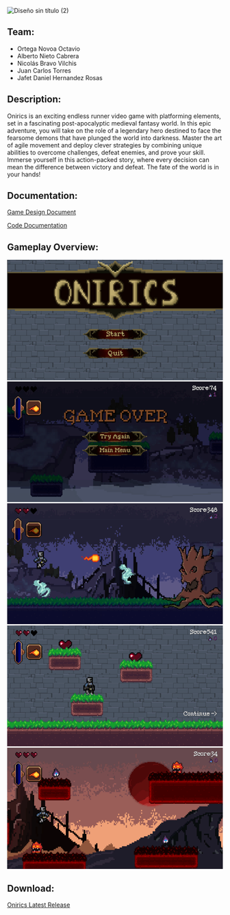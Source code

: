 ![Diseño sin título (2)](https://github.com/user-attachments/assets/4163070d-70cb-4cff-90f3-038b074277ad)
## Team:
 - Ortega Novoa Octavio
 - Alberto Nieto Cabrera
 - Nicolás Bravo Vilchis
 - Juan Carlos Torres
 - Jafet Daniel Hernandez Rosas
## Description:
Onirics is an exciting endless runner video game with platforming elements, set in a fascinating post-apocalyptic medieval fantasy world. In this epic adventure, you will take on the role of a legendary hero destined to face the fearsome demons that have plunged the world into darkness. Master the art of agile movement and deploy clever strategies by combining unique abilities to overcome challenges, defeat enemies, and prove your skill. Immerse yourself in this action-packed story, where every decision can mean the difference between victory and defeat. The fate of the world is in your hands!
## Documentation:
[Game Design Document](https://docs.google.com/document/d/1_jeumNhiDDIlDwldw26V9yBszaTCB5tIoWwKTS6C_E4/edit)

[Code Documentation](https://github.com/notsunnyatall/EndlessRunnerProject/blob/main/Assets/Scripts/ScriptingAPI.md)
## Gameplay Overview:
![alt text](image.png)
![alt text](image-1.png)
![alt text](image-2.png)
![alt text](image-3.png)
![alt text](image-4.png)

## Download:
[Onirics Latest Release](https://github.com/notsunnyatall/EndlessRunnerProject/releases/tag/v1.0.0)
